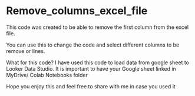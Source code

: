 # Remove_columns_excel_file

This code was created to be able to remove the first column from the excel file. 

You can use this to change the code and select different columns to be remove or lines. 

What for this code? I have used this code to load data from google sheet to Looker Data Studio.
It is important to have your Google sheet linked in MyDrive/ Colab Notebooks folder

Hope you enjoy this and feel free to share with me in case you used it

